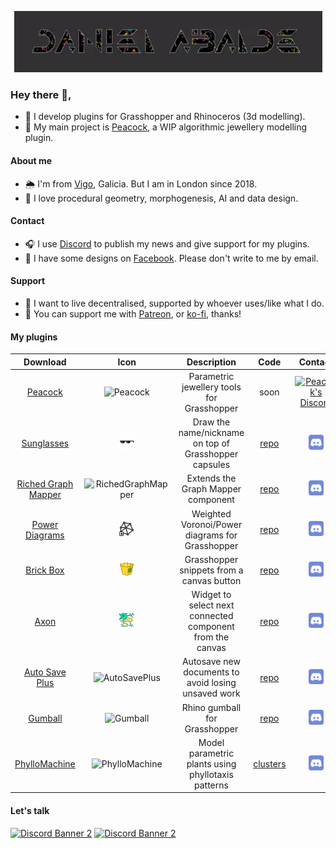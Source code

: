 <p align="center"><img alt="banner" src="https://raw.githubusercontent.com/DanielAbalde/DanielAbalde/main/processingTypoParticles.gif"></p>

### Hey there 👋,
- 🦗 I develop plugins for Grasshopper and Rhinoceros (3d modelling). 
- 🦚 My main project is [Peacock](https://www.food4rhino.com/app/peacock), a WIP algorithmic jewellery modelling plugin.

#### About me
- 🌦️ I'm from [Vigo](https://www.google.com/search?q=vigo+playa+de+samil&tbm=isch&ved=2ahUKEwjeiPep88zvAhURohoKHd3cCdIQ2-cCegQIABAA&oq=vigo+playa+de+samil&gs_lcp=CgNpbWcQAzIGCAAQCBAeMgYIABAIEB46AggAOgYIABAFEB46BAgAEB5QxFpYjmhgzmloAHAAeACAATeIAboFkgECMTSYAQCgAQGqAQtnd3Mtd2l6LWltZ8ABAQ&sclient=img&ei=d0VdYJ7xKpHEat25p5AN&bih=912&biw=1920&rlz=1C1CHBF_en-GBGB823GB823), Galicia. But I am in London since 2018.
- 💖 I love procedural geometry, morphogenesis, AI and data design.

#### Contact 
- 🎧 I use [Discord](https://discord.gg/XFGCpXewN4) to publish my news and give support for my plugins.
- 📰 I have some designs on [Facebook](https://www.facebook.com/DanielAbaldeDesigner). Please don't write to me by email.
 

#### Support
- 🤲 I want to live decentralised, supported by whoever uses/like what I do. 
- 🍻 You can support me with [Patreon](https://www.patreon.com/PeacockGH), or [ko-fi](https://www.ko-fi.com/daniga), thanks!

 
 #### My plugins   
| Download | Icon | Description | Code | Contact | Support |
|:---------------------:|:---------------------:|:---------------------:|:---------------------:|:---------------------:|:---------------------:|
| [Peacock](https://www.food4rhino.com/app/peacock) | <img width="24" height="24" alt="Peacock" src="https://static.food4rhino.com/s3fs-public/styles/thumbnail/public/users-files/daniel-gonzalez-abalde/app/peacocklogo600x600.png"> | Parametric jewellery tools for Grasshopper | soon | <a href="https://discord.gg/jKVhqKQEnA" ><img width="24" height="24" alt="Peacock's Discord" src="https://github.com/NNTin/discord-logo/blob/master/src/assets/animateddiscord.svg"> </a> | <a href="https://www.patreon.com/PeacockGH" ><img width="24" height="24" alt="Peacock's Patreon" src="https://github.com/edent/SuperTinyIcons/blob/master/images/svg/patreon.svg"></a> |
| [Sunglasses](https://www.food4rhino.com/app/sunglasses) | <img width="24" height="24" alt="Sunglasses" src="https://github.com/DanielAbalde/Sunglasses/blob/master/Resources/sunglasses.png"> | Draw the name/nickname on top of Grasshopper capsules | <a href="https://github.com/DanielAbalde/Sunglasses">repo</a> | <a href="https://discord.gg/52CG943TeQ" ><img width="24" height="24" alt="Dani's Discord" src="https://github.com/edent/SuperTinyIcons/blob/master/images/svg/discord.svg"> </a> | <a href="https://ko-fi.com/daniga" ><img width="24" height="24" alt="Dani's ko-fi" src="https://github.com/edent/SuperTinyIcons/blob/master/images/svg/ko-fi.svg"> </a> |
| [Riched Graph Mapper](https://www.food4rhino.com/app/riched-graph-mapper) | <img width="24" height="24" alt="RichedGraphMapper" src="https://static.food4rhino.com/s3fs-public/styles/thumbnail/public/users-files/daniel-gonzalez-abalde/app/icon200x200.png"> | Extends the Graph Mapper component | <a href="https://github.com/DanielAbalde/RichedGraphMapper">repo</a> | <a href="https://discord.gg/3XmS54mZre" ><img width="24" height="24" alt="Dani's Discord" src="https://github.com/edent/SuperTinyIcons/blob/master/images/svg/discord.svg"> </a> | <a href="https://ko-fi.com/daniga" ><img width="24" height="24" alt="Dani's ko-fi" src="https://github.com/edent/SuperTinyIcons/blob/master/images/svg/ko-fi.svg"> </a> |
| [Power Diagrams](https://www.food4rhino.com/app/super-delaunay) | <img width="24" height="24" alt="Power Diagrams" src="https://github.com/DanielAbalde/PowerDiagrams/blob/master/Resources/delaunay2_24x24.png"> | Weighted Voronoi/Power diagrams for Grasshopper | <a href="https://github.com/DanielAbalde/PowerDiagrams">repo</a> | <a href="https://discord.gg/WZRW7u8P3K" ><img width="24" height="24" alt="Dani's Discord" src="https://github.com/edent/SuperTinyIcons/blob/master/images/svg/discord.svg"> </a> | <a href="https://ko-fi.com/daniga" ><img width="24" height="24" alt="Dani's ko-fi" src="https://github.com/edent/SuperTinyIcons/blob/master/images/svg/ko-fi.svg"> </a> | 
| [Brick Box](https://www.food4rhino.com/app/brick-box) | <img width="24" height="24" alt="Brick Box" src="https://github.com/DanielAbalde/BrickBox/blob/master/v2%20Canvas%20button%20release/BrickBox2_AddOn/Resources/icon24x24closed.png"> | Grasshopper snippets from a canvas button | <a href="https://github.com/DanielAbalde/BrickBox">repo</a> | <a href="https://discord.gg/bBc6DxUq7s" ><img width="24" height="24" alt="Dani's Discord" src="https://github.com/edent/SuperTinyIcons/blob/master/images/svg/discord.svg"> </a> | <a href="https://ko-fi.com/daniga" ><img width="24" height="24" alt="Dani's ko-fi" src="https://github.com/edent/SuperTinyIcons/blob/master/images/svg/ko-fi.svg"> </a> |
| [Axon](https://www.grasshopper3d.com/profiles/blogs/axon-widget) | <img width="24" height="24" alt="Axon" src="https://github.com/DanielAbalde/AxonWidget/blob/master/AxonWidget/Resources/AxonIcon4.png"> | Widget to select next connected component from the canvas | <a href="https://github.com/DanielAbalde/AxonWidget">repo</a> | <a href="https://discord.gg/SdQAKdFUCp" ><img width="24" height="24" alt="Dani's Discord" src="https://github.com/edent/SuperTinyIcons/blob/master/images/svg/discord.svg"> </a> | <a href="https://ko-fi.com/daniga" ><img width="24" height="24" alt="Dani's ko-fi" src="https://github.com/edent/SuperTinyIcons/blob/master/images/svg/ko-fi.svg"> </a> |
| [Auto Save Plus](https://www.food4rhino.com/app/autosaveplus) | <img width="24" height="24" alt="AutoSavePlus" src="https://static.food4rhino.com/s3fs-public/styles/thumbnail/public/users-files/daniel-gonzalez-abalde/app/icon260x260.png"> | Autosave new documents to avoid losing unsaved work | <a href="https://github.com/DanielAbalde/AutoSavePlus">repo</a> | <a href="https://discord.gg/ChmpcaAvcP" ><img width="24" height="24" alt="Dani's Discord" src="https://github.com/edent/SuperTinyIcons/blob/master/images/svg/discord.svg"> </a> | <a href="https://ko-fi.com/daniga" ><img width="24" height="24" alt="Dani's ko-fi" src="https://github.com/edent/SuperTinyIcons/blob/master/images/svg/ko-fi.svg"> </a> |
| [Gumball](https://www.grasshopper3d.com/profiles/blogs/gumball-for-grasshopper) | <img width="24" height="24" alt="Gumball" src="https://github.com/DanielAbalde/Gumball/blob/master/Resources/GumballIcon.png"> | Rhino gumball for Grasshopper | <a href="https://github.com/DanielAbalde/Gumball">repo</a> | <a href="https://discord.gg/3PjxQukKr4" ><img width="24" height="24" alt="Dani's Discord" src="https://github.com/edent/SuperTinyIcons/blob/master/images/svg/discord.svg"> </a> | <a href="https://ko-fi.com/daniga" ><img width="24" height="24" alt="Dani's ko-fi" src="https://github.com/edent/SuperTinyIcons/blob/master/images/svg/ko-fi.svg"> </a> |
| [PhylloMachine](https://www.food4rhino.com/app/phyllomachine) | <img width="24" height="24" alt="PhylloMachine" src="https://static.food4rhino.com/s3fs-public/styles/thumbnail/public/users-files/daniel-gonzalez-abalde/app/pm14opt0.png"> | Model parametric plants using phyllotaxis patterns | <a href="https://www.food4rhino.com/app/phyllomachine">clusters</a> | <a href="https://discord.gg/pnxurTnmW3" ><img width="24" height="24" alt="Dani's Discord" src="https://github.com/edent/SuperTinyIcons/blob/master/images/svg/discord.svg"> </a> | <a href="https://ko-fi.com/daniga" ><img width="24" height="24" alt="Dani's ko-fi" src="https://github.com/edent/SuperTinyIcons/blob/master/images/svg/ko-fi.svg"> </a> |
 
<!-- ![Visitor Badge](https://visitor-badge.laobi.icu/badge?page_id=DanielAbalde.DanielAbalde) -->

 #### Let's talk
 <a href="https://discord.gg/XFGCpXewN4" target="_blank" rel="noopener noreferrer"><img src="https://discordapp.com/api/guilds/791292441302401054/widget.png?style=banner2" alt="Discord Banner 2"/></a>
 <a href="https://discord.gg/jKVhqKQEnA" target="_blank" rel="noopener noreferrer"><img src="https://discordapp.com/api/guilds/770567990663577640/widget.png?style=banner2" alt="Discord Banner 2"/></a>
